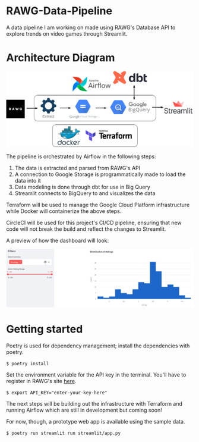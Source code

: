 # RAWG-Data-Pipeline
A data pipeline I am working on made using RAWG's Database API to explore trends on video games through Streamlit.

# Architecture Diagram

![pipeline](images/architecture.png)

The pipeline is orchestrated by Airflow in the following steps:
1. The data is extracted and parsed from RAWG's API
2. A connection to Google Storage is programmatically made to load the data into it
3. Data modeling is done through dbt for use in Big Query
4. Streamlit connects to BigQuery to and visualizes the data

Terraform will be used to manage the Google Cloud Platform infrastructure while Docker will containerize the above steps.

CircleCI will be used for this project's CI/CD pipeline, ensuring that new code will not break the build and reflect the changes to Streamlit.

A preview of how the dashboard will look:

![dashboard](images/dashboard.JPG)

# Getting started

Poetry is used for dependency management; install the dependencies with poetry.
```
$ poetry install
```
Set the environment variable for the API key in the terminal. You'll have to register in RAWG's site [here](https://rawg.io/apidocs).
```
$ export API_KEY="enter-your-key-here"
```
The next steps will be building out the infrastructure with Terraform and running Airflow which are still in development but coming soon!

For now, though, a prototype web app is available using the sample data.
```
$ poetry run streamlit run streamlit/app.py
```
